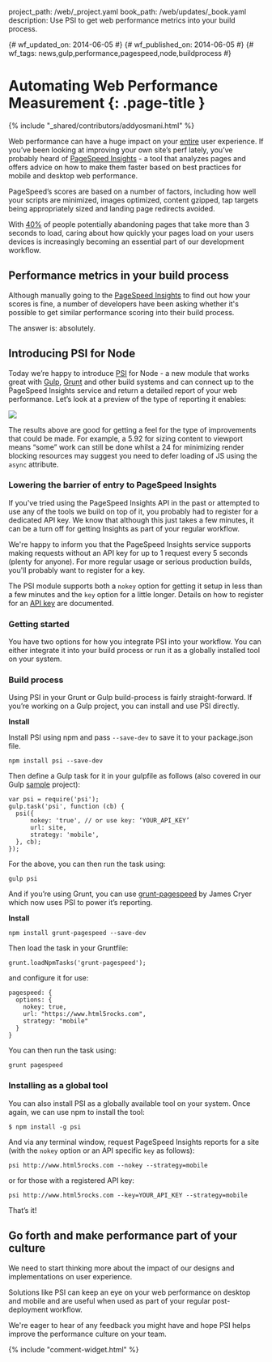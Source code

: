 project_path: /web/_project.yaml
book_path: /web/updates/_book.yaml
description: Use PSI to get web performance metrics into your build process.

{# wf_updated_on: 2014-06-05 #}
{# wf_published_on: 2014-06-05 #}
{# wf_tags: news,gulp,performance,pagespeed,node,buildprocess #}

# Automating Web Performance Measurement {: .page-title }

{% include "_shared/contributors/addyosmani.html" %}


Web performance can have a huge impact on your [entire](http://programming.oreilly.com/2014/01/web-performance-is-user-experience.html) user experience. If you’ve been looking at improving your own site’s perf lately, you’ve probably heard of [PageSpeed Insights](https://developers.google.com/speed/pagespeed/insights/) - a tool that analyzes pages and offers advice on how to make them faster based on best practices for mobile and desktop web performance.

PageSpeed’s scores are based on a number of factors, including how well your scripts are minimized, images optimized, content gzipped, tap targets being appropriately sized and landing page redirects avoided.

With [40%](http://www.akamai.com/html/about/press/releases/2009/press_091409.html) of people potentially abandoning pages that take more than 3 seconds to load, caring about how quickly your pages load on your users devices is increasingly becoming an essential part of our development workflow.

## Performance metrics in your build process

Although manually going to the [PageSpeed Insights](https://developers.google.com/speed/pagespeed/insights/) to find out how your scores is fine, a number of developers have been asking whether it's possible to get similar performance scoring into their build process.

The answer is: absolutely.

## Introducing PSI for Node

Today we’re happy to introduce [PSI](https://github.com/addyosmani/psi/) for Node - a new module that works great with [Gulp](http://gulpjs.com/), [Grunt](http://gruntjs.com/) and other build systems and can connect up to the PageSpeed Insights service and return a detailed report of your web performance. Let’s look at a preview of the type of reporting it enables:

<img src="/web/updates/images/2014/06/webperf/1ub50lI.png"/>

The results above are good for getting a feel for the type of improvements that could be made. For example, a 5.92 for sizing content to viewport means “some” work can still be done whilst a 24 for minimizing render blocking resources may suggest you need to defer loading of JS using the `async` attribute.

### Lowering the barrier of entry to PageSpeed Insights

If you've tried using the PageSpeed Insights API in the past or attempted to use any of the tools we build on top of it, you probably had to register for a dedicated API key. We know that although this just takes a few minutes, it can be a turn off for getting Insights as part of your regular workflow.

We're happy to inform you that the PageSpeed Insights service supports making requests without an API key for up to 1 request every 5 seconds (plenty for anyone). For more regular usage or serious production builds, you'll probably want to register for a key.

The PSI module supports both a `nokey` option for getting it setup in less than a few minutes and the `key` option for a little longer. Details on how to register for an [API key](https://developers.google.com/speed/docs/insights/v1/getting_started#auth) are documented.

### Getting started

You have two options for how you integrate PSI into your workflow. You can either integrate it into your build process or run it as a globally installed tool on your system.

### Build process

Using PSI in your Grunt or Gulp build-process is fairly straight-forward. If you’re working on a Gulp project, you can install and use PSI directly.

**Install**

Install PSI using npm and pass <code>--save-dev</code> to save it to your package.json file.


    npm install psi --save-dev
    

Then define a Gulp task for it in your gulpfile as follows (also covered in our Gulp [sample](https://github.com/addyosmani/psi-gulp-sample) project):


    var psi = require('psi');
    gulp.task('psi', function (cb) {
      psi({
          nokey: 'true', // or use key: ‘YOUR_API_KEY’
          url: site,
          strategy: 'mobile',
      }, cb);
    });
    

For the above, you can then run the task using:


    gulp psi
    

And if you’re using Grunt, you can use [grunt-pagespeed](https://github.com/jrcryer/grunt-pagespeed) by James Cryer which now uses PSI to power it’s reporting.

**Install**


    npm install grunt-pagespeed --save-dev
    

Then load the task in your Gruntfile:


    grunt.loadNpmTasks('grunt-pagespeed');
    

and configure it for use:


    
    pagespeed: {
      options: {
        nokey: true,
        url: "https://www.html5rocks.com",
        strategy: "mobile"
      }
    }
    
    

You can then run the task using:


    grunt pagespeed
    

### Installing as a global tool

You can also  install PSI as a globally available tool on your system. Once again, we can use npm to install the tool:


    $ npm install -g psi
    

And via any terminal window, request PageSpeed Insights reports for a site (with the <code>nokey</code> option or an API specific <code>key</code> as follows):


    psi http://www.html5rocks.com --nokey --strategy=mobile
    

or for those with a registered API key:


    psi http://www.html5rocks.com --key=YOUR_API_KEY --strategy=mobile
    

That’s it!

## Go forth and make performance part of your culture

We need to start thinking more about the impact of our designs and implementations on user experience.

Solutions like PSI can keep an eye on your web performance on desktop and mobile and are useful when used as part of your regular post-deployment workflow.

We're eager to hear of any feedback you might have and hope PSI helps improve the performance culture on your team.


{% include "comment-widget.html" %}
